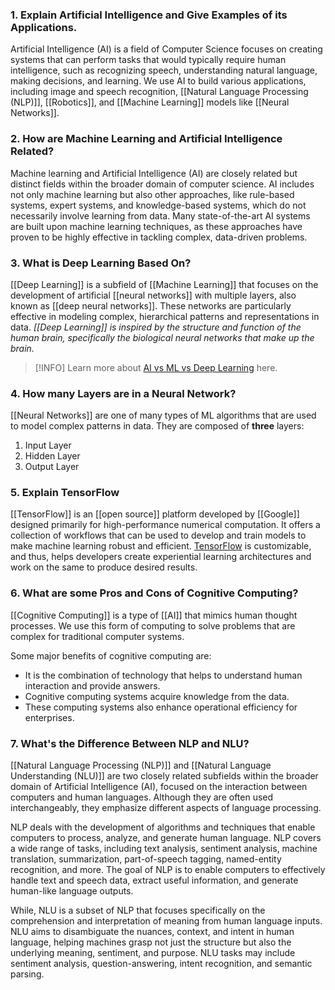 ### 1. Explain Artificial Intelligence and Give Examples of its Applications.

Artificial Intelligence (AI) is a field of Computer Science focuses on creating systems that can perform tasks that would typically require human intelligence, such as recognizing speech, understanding natural language, making decisions, and learning. We use AI to build various applications, including image and speech recognition, [[Natural Language Processing (NLP)]], [[Robotics]], and [[Machine Learning]] models like [[Neural Networks]].

### 2. How are Machine Learning and Artificial Intelligence Related?

Machine learning and Artificial Intelligence (AI) are closely related but distinct fields within the broader domain of computer science. AI includes not only machine learning but also other approaches, like rule-based systems, expert systems, and knowledge-based systems, which do not necessarily involve learning from data. Many state-of-the-art AI systems are built upon machine learning techniques, as these approaches have proven to be highly effective in tackling complex, data-driven problems.

### 3. What is Deep Learning Based On?

[[Deep Learning]] is a subfield of [[Machine Learning]] that focuses on the development of artificial [[neural networks]] with multiple layers, also known as [[deep neural networks]]. These networks are particularly effective in modeling complex, hierarchical patterns and representations in data. *[[Deep Learning]] is inspired by the structure and function of the human brain, specifically the biological neural networks that make up the brain.*

> [!INFO]
> Learn more about [AI vs ML vs Deep Learning](https://www.turing.com/blog/artificial-intelligence-vs-machine-learning-vs-deep-learning/) here.

### 4. How many Layers are in a Neural Network?

[[Neural Networks]] are one of many types of ML algorithms that are used to model complex patterns in data. They are composed of **three** layers:

1. Input Layer
2. Hidden Layer
3. Output Layer

### 5. Explain TensorFlow

[[TensorFlow]] is an [[open source]] platform developed by [[Google]] designed primarily for high-performance numerical computation. It offers a collection of workflows that can be used to develop and train models to make machine learning robust and efficient. [TensorFlow](https://www.turing.com/kb/building-neural-network-in-tensorflow) is customizable, and thus, helps developers create experiential learning architectures and work on the same to produce desired results.

### 6. What are some Pros and Cons of Cognitive Computing?

[[Cognitive Computing]] is a type of [[AI]] that mimics human thought processes. We use this form of computing to solve problems that are complex for traditional computer systems. 

Some major benefits of cognitive computing are:

- It is the combination of technology that helps to understand human interaction and provide answers.    
- Cognitive computing systems acquire knowledge from the data.
- These computing systems also enhance operational efficiency for enterprises.

### 7. What's the Difference Between NLP and NLU?

[[Natural Language Processing (NLP)]] and [[Natural Language Understanding (NLU)]] are two closely related subfields within the broader domain of Artificial Intelligence (AI), focused on the interaction between computers and human languages. Although they are often used interchangeably, they emphasize different aspects of language processing.

NLP deals with the development of algorithms and techniques that enable computers to process, analyze, and generate human language. NLP covers a wide range of tasks, including text analysis, sentiment analysis, machine translation, summarization, part-of-speech tagging, named-entity recognition, and more. The goal of NLP is to enable computers to effectively handle text and speech data, extract useful information, and generate human-like language outputs.

While, NLU is a subset of NLP that focuses specifically on the comprehension and interpretation of meaning from human language inputs. NLU aims to disambiguate the nuances, context, and intent in human language, helping machines grasp not just the structure but also the underlying meaning, sentiment, and purpose. NLU tasks may include sentiment analysis, question-answering, intent recognition, and semantic parsing.
